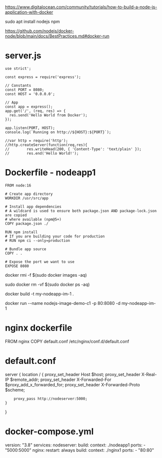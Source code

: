 https://www.digitalocean.com/community/tutorials/how-to-build-a-node-js-application-with-docker

sudo apt install nodejs npm

https://github.com/nodejs/docker-node/blob/main/docs/BestPractices.md#docker-run

# server.js

    use strict';

    const express = require('express');

    // Constants
    const PORT = 8080;
    const HOST = '0.0.0.0';

    // App
    const app = express();
    app.get('/', (req, res) => {
      res.send('Hello World from Docker');
    });

    app.listen(PORT, HOST);
    console.log(`Running on http://${HOST}:${PORT}`);

    //var http = require('http');
    //http.createServer(function(req,res){
    //        res.writeHead(200, { 'Content-Type': 'text/plain' });
    //        res.end('Hello World!');


# Dockerfile - nodeapp1

    FROM node:16

    # Create app directory
    WORKDIR /usr/src/app

    # Install app dependencies
    # A wildcard is used to ensure both package.json AND package-lock.json are copied
    # where available (npm@5+)
    COPY package.json ./

    RUN npm install
    # If you are building your code for production
    # RUN npm ci --only=production

    # Bundle app source
    COPY . .

    # Expose the port we want to use
    EXPOSE 8080



docker rmi -f $(sudo docker images -aq)

sudo docker rm -vf $(sudo docker ps -aq)


docker build -t my-nodeapp-im-1 .

docker run --name nodejs-image-demo-c1 -p 80:8080 -d my-nodeapp-im-1

# nginx dockerfile

FROM nginx
COPY default.conf /etc/nginx/conf.d/default.conf

# default.conf

server {
    location / {
        proxy_set_header Host $host;
        proxy_set_header X-Real-IP $remote_addr;
        proxy_set_header X-Forwarded-For $proxy_add_x_forwarded_for;
        proxy_set_header X-Forwarded-Proto $scheme;

        proxy_pass http://nodeserver:5000;
    }
}


# docker-compose.yml

version: "3.8"
services:
    nodeserver:
        build:
            context: ./nodeapp1
        ports:
            - "5000:5000"
    nginx:
        restart: always
        build:
            context: ./nginx1
        ports:
            - "80:80"  

